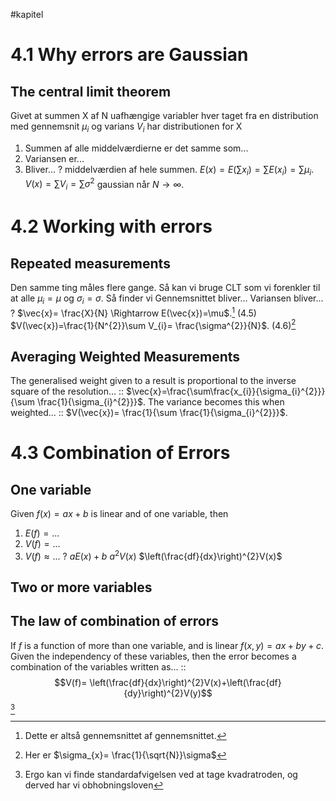 #kapitel 
# 4.1 Why errors are Gaussian
## The central limit theorem
Givet at summen X af N uafhængige variabler hver taget fra en distribution med gennemsnit $\mu_{i}$ og varians $V_{i}$ har distributionen for X
1. Summen af alle middelværdierne er det samme som... 
2. Variansen er...
3. Bliver...
?
middelværdien af hele summen. $E(x)= E(\sum x_{i})=\sum E(x_{i})=\sum \mu_{i}$.
$V(x)=\sum V_{i}=\sum \sigma^{2}$
gaussian når $N \to \infty$.

# 4.2 Working with errors
## Repeated measurements
Den samme ting måles flere gange. Så kan vi bruge CLT som vi forenkler til at alle $\mu_{i}=\mu$ og $\sigma_{i}=\sigma$. Så finder vi
Gennemsnittet bliver...
Variansen bliver...
?
$\vec{x}= \frac{X}{N} \Rightarrow E(\vec{x})=\mu$.[^1] (4.5)
$V(\vec{x})=\frac{1}{N^{2}}\sum V_{i}= \frac{\sigma^{2}}{N}$. (4.6)[^2]

## Averaging Weighted Measurements
The generalised weight given to a result is proportional to the inverse square of the resolution... :: $\vec{x}=\frac{\sum\frac{x_{i}}{\sigma_{i}^{2}}}{\sum \frac{1}{\sigma_{i}^{2}}}$.
The variance becomes this when weighted... :: $V(\vec{x})= \frac{1}{\sum \frac{1}{\sigma_{i}^{2}}}$.

# 4.3 Combination of Errors
## One variable
Given $f(x)=ax+b$ is linear and of one variable, then
1. $E(f)=...$
2. $V(f)=...$
3. $V(f)\approx...$
?
$aE(x)+b$
$a^{2}V(x)$
$\left(\frac{df}{dx}\right)^{2}V(x)$

## Two or more variables
## The law of combination of errors
If $f$ is a function of more than one variable, and is linear $f(x,y)=ax+by+c$. Given the independency of these variables, then the error becomes a combination of the variables written as... :: $$V(f)= \left(\frac{df}{dx}\right)^{2}V(x)+\left(\frac{df}{dy}\right)^{2}V(y)$$[^3]


[^1]: Dette er altså gennemsnittet af gennemsnittet.
[^2]: Her er $\sigma_{x}= \frac{1}{\sqrt{N}}\sigma$
[^3]: Ergo kan vi finde standardafvigelsen ved at tage kvadratroden, og derved har vi obhobningsloven